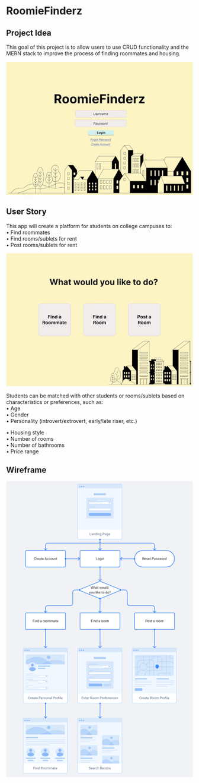 # RoomieFinderz

<h2> Project Idea </h2>

This goal of this project is to allow users to use CRUD functionality and the MERN stack to improve the process of finding roommates and housing.

<img src='./public/Images/Concept1.jpg'>

<h2>User Story</h2>

This app will create a platform for students on college campuses to: <br/>
   • Find roommates <br/>
   • Find rooms/sublets for rent<br/>
   • Post rooms/sublets for rent<br/>

<img src='./public/Images/Concept2.jpg'>

Students can be matched with other students or rooms/sublets based on characteristics or preferences, such as:<br/>
   • Age<br/>
   • Gender<br/>
   • Personality (introvert/extrovert, early/late riser, etc.)<br/>
   
   • Housing style<br/>
   • Number of rooms<br/>
   • Number of bathrooms<br/>
   • Price range<br/>

<h2>Wireframe</h2>

<img src='./public/Images/Wireframe.png'>
